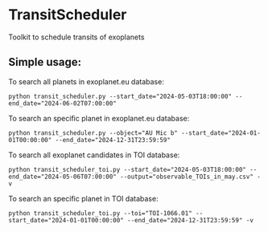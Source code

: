 # TransitScheduler
Toolkit to schedule transits of exoplanets

Simple usage:
--
To search all planets in exoplanet.eu database:
```
python transit_scheduler.py --start_date="2024-05-03T18:00:00" --end_date="2024-06-02T07:00:00"
```
To search an specific planet in exoplanet.eu database:
```
python transit_scheduler.py --object="AU Mic b" --start_date="2024-01-01T00:00:00" --end_date="2024-12-31T23:59:59"
```
To search all exoplanet candidates in TOI database:
```
python transit_scheduler_toi.py --start_date="2024-05-03T18:00:00" --end_date="2024-05-06T07:00:00" --output="observable_TOIs_in_may.csv" -v
```
To search an specific planet in TOI database:
```
python transit_scheduler_toi.py --toi="TOI-1066.01" --start_date="2024-01-01T00:00:00" --end_date="2024-12-31T23:59:59" -v
```

